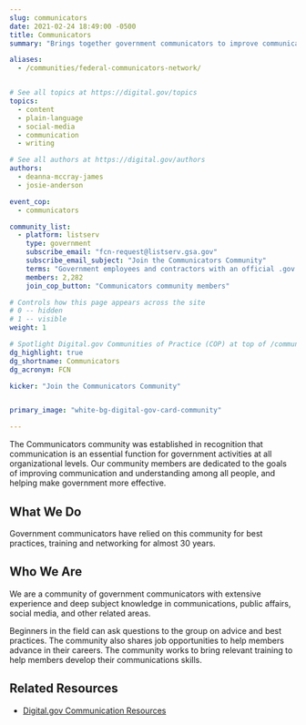 ```yaml
---
slug: communicators
date: 2021-02-24 18:49:00 -0500
title: Communicators
summary: "Brings together government communicators to improve communication and make government more effective."

aliases:
  - /communities/federal-communicators-network/


# See all topics at https://digital.gov/topics
topics:
  - content
  - plain-language
  - social-media
  - communication
  - writing

# See all authors at https://digital.gov/authors
authors:
  - deanna-mccray-james
  - josie-anderson

event_cop:
  - communicators

community_list:
  - platform: listserv
    type: government
    subscribe_email: "fcn-request@listserv.gsa.gov"
    subscribe_email_subject: "Join the Communicators Community"
    terms: "Government employees and contractors with an official .gov or .mil email are eligible to join."
    members: 2,282
    join_cop_button: "Communicators community members"

# Controls how this page appears across the site
# 0 -- hidden
# 1 -- visible
weight: 1

# Spotlight Digital.gov Communities of Practice (COP) at top of /communities
dg_highlight: true
dg_shortname: Communicators
dg_acronym: FCN

kicker: "Join the Communicators Community"


primary_image: "white-bg-digital-gov-card-community"

---
```


The Communicators community was established in recognition that communication is an essential function for government activities at all organizational levels. Our community members are dedicated to the goals of improving communication and understanding among all people, and helping make government more effective.

## What We Do

Government communicators have relied on this community for best practices, training and networking for almost 30 years.

## Who We Are

We are a community of government communicators with extensive experience and deep subject knowledge in communications, public affairs, social media, and other related areas.

Beginners in the field can ask questions to the group on advice and best practices. The community also shares job opportunities to help members advance in their careers. The community works to bring relevant training to help members develop their communications skills.

## Related Resources

- [Digital.gov Communication Resources](https://digital.gov/topics/communication/)
